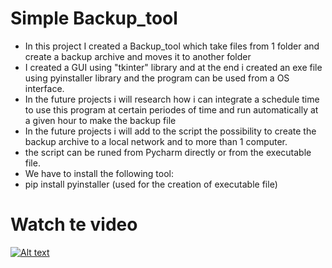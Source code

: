 # Simple Backup_tool 

- In this project I created a Backup_tool which take files from 1 folder and create a backup archive and moves it to another folder 
- I created a GUI using "tkinter" library and at the end i created an exe file using pyinstaller library and the program can be used from a OS interface.
- In the future projects i will research how i can integrate a schedule time to use this program at certain periodes of time and run automatically at a given hour to make the backup file
- In the future projects i will add to the script the possibility to create the backup archive to a local network and to more than 1 computer.
- the script can be runed from Pycharm directly or from the executable file.
- We have to install the following tool:
- pip install pyinstaller (used for the creation of executable file)
# Watch te video 

[![Alt text](https://markdown-videos.deta.dev/youtube/oWeW8u_6HEQ)](https://youtu.be/oWeW8u_6HEQ)
